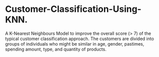 # Customer-Classification-Using-KNN.
A K-Nearest Neighbours Model to improve the overall score (> 7) of the typical customer classification approach. The customers are divided into groups of individuals who might be similar in age, gender, pastimes, spending amount, type, and quantity of products.
